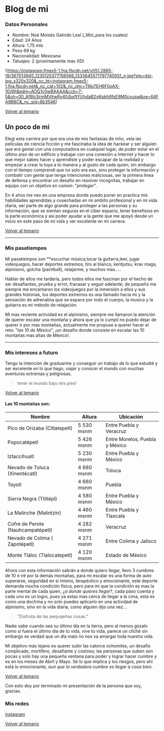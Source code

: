 # Blog de mi 
 
### Datos Personales 
- Nombre: Noé Moisés Galindo Leal (_Moi_para los cuates)
- Edad: 24 Años
- Altura: 1.75 mts
- Peso 69 kg
- Nacionalidad: Mexicana 
- Tatuajes: 2 (proximamente mas XD)

!(https://instagram.fmex5-1.fna.fbcdn.net/v/t51.2885-19/367013945_1235125377156566_1333645571797740551_n.jpg?stp=dst-jpg_s320x320&_nc_ht=instagram.fmex5-1.fna.fbcdn.net&_nc_cat=102&_nc_ohc=T6ki7EH6F0oAX-1GiWt&edm=AOQ1c0wBAAAA&ccb=7-5&oh=00_AfBlcSrmMVitwRy4IUbxftYUhdaB2vKpkh9fsE9M0cvusw&oe=64FA9B8C&_nc_sid=8b3546)

[Volver al temario](README.md)

 
## Un poco de mi 



Elegí esta carrera por que era una de mis fantasías de niño, veía las películas de ciencia ficción y me fascinaba la idea de hackear y ser alguien que era genial con una computadora en cualquiel lugar, de poder estar en el último piso de un edificio y trabajar con una conexión a Internet y hacer lo que mejor sabes hacer y aprendiste y poder escapar de la realidad y empezar a crear la tuya a tú manera y al gusto de cada quien; sin embargo con el tiempo comprendí que no solo era eso, sino proteger la información y combatir con gente que tenga intenciones maliciosas, ser la primera linea de defensa y encontrar un desafio en resolver incognitas, trabajar en equipo con un objetivo en común: "_proteger_".

En 4 años me veo en una empresa donde puedo poner en practica mis habilidades aprendidas y cosechadas en mi ambito profesional y en mi vida diaria, ser parte de algo grande para proteger a las personas y su información, que se sientan seguras en el ciber espacio, tener benefisios en la parte económica y así poder ayudar a la gente que me apoyó desde un inicio en este paso de mi vida y ser excelente en mi carrera.

[Volver al temario](README.md)

---
### Mis pasatiempos 

Mi pasatiempos son **escuchar música,tocar la guitarra,leer, jugar videojuegos, hacer deportes extremos, tiro al blanco, kentjutsu, krav maga, alpinismo, gotcha (paintball), relajarme, y muchos mas.....

Hablar de ellos me tardaría, pero todos ellos me fascinan por el hecho de ser desafiantes, prueba y error, fracasar y seguir adelante; de pequeño me siempre me encantaron los videojuegos por la inmersión a ellos y sus grandes historias, los deportes extremos es una llamado hacia mi y la sensación de adrenalina que se espace por todo el cuerpo, la musica y la guitarra es mi método de relajación.

Mi mas reciente actividad es el alpinismo, siempre me llamaron la atención de querer escalar una montaña y ahora que ya lo cumplí no puedo dejar de querer ir por mas montañas, actualmente me propuse a querer hacer el reto: "_las 10 de México_", ¡un desafio donde consiste en escalar las 10 montañas mas altas de México!.

---
### Mis intereses a futuro
Tengo la intención de graduarme y conseguir un trabajo de lo que estudié y ser excelente en lo que hago, viajar y conocer el mundo con muchas aventuras extremas y peligrosas.
>tener el mundo bajo mis pies!

[Volver al temario](README.md)

#### Las 10 montañas son:
| Nombre | Altura | Ubicación |
| - | - |- |
| Pico de Orizaba (Citlatepetl) | 5 530 msnm | Entre Puebla y Veracruz |
| Popocatépetl | 5 426 msnm | Entre Morelos, Puebla y México |
| Iztaccíhuatl | 5 230 msnm | Entre Puebla y México | 
| Nevado de Toluca (Xinentécatl) | 4 680 msnm | Toluca | 
| Teyotl | 4 660 msnm | Puebla | 
| Sierra Negra (Tliltépl) | 4 580 msnm | Entre Puebla y México
| La Malinche (Malintzin) | 4 460 msnm | Entre Puebla y Tlaxcala 
| Cofre de Perote (Nauhcampatépetl) | 4 282 msnm | Veracruz |
| Nevado de Colima ( Zapotépetl) | 4 271 msnm | Entre Colima y Jalisco |
| Monte Tláloc (Tlalocatepetl) | 4 120 msnm | Estado de México  

Ahora con esta información sabrán a donde quiero llegar, llevo 3 cumbres de 10 e iré por la demás montañas, para mi escalar es una forma de auto superarse, seguridad en si mismo, terapéutico y emocionante, este deporte demanda mucha condición física, pero para mi que la condición es mas la parte mental de cada quien, ¿_a donde quieres llegar_?, cada paso cuenta y cada uno es un logro, pues ya estas mas cerca de llegar a la cima, esta es como una doctrina y no solo puedes aplicarlo en una actividad de alpinismo, sino en la vida diaria, como alguien dijo una vez...

>"Disfruta de las pequqeñas cosas."

Nadie sabe cuando sea su último día en la tierra, pero al menos gózalo como si fuera el último día de tú vida, vive tú vida, parece un cliché sin embargo es verdad que un día malo no nos va amargar toda nuestra vida.

Mi objetivo más lejano es querer subir las catorce ochomiles, un desafio complicado, mortifero, desafiante y costoso; las personas que suben son pocas y solo hay una pequeña ventana para poder y lograr hacer cumbre y es en los meses de Abril y Mayo. Sé lo que implica y los riesgos, pero ahí está lo emocionante, _aun que la verdadera cumbre es llegar a casa bien_.

[Volver al temario](README.md)

Con esto doy por terminado mi presentación de la persona que soy, gracias.

 ### Mis redes

[instagram](https://www.instagram.com/moi_noak/)

 [Volver al temario](README.md)